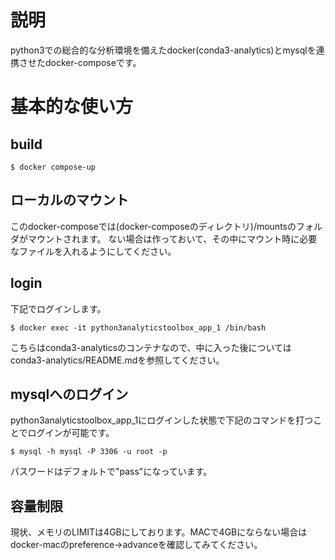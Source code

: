 # 説明

python3での総合的な分析環境を備えたdocker(conda3-analytics)とmysqlを連携させたdocker-composeです。

# 基本的な使い方

## build

```
$ docker compose-up
```

## ローカルのマウント

このdocker-composeでは(docker-composeのディレクトリ)/mountsのフォルダがマウントされます。
ない場合は作っておいて、その中にマウント時に必要なファイルを入れるようにしてください。

## login

下記でログインします。

```
$ docker exec -it python3analyticstoolbox_app_1 /bin/bash
```

こちらはconda3-analyticsのコンテナなので、中に入った後についてはconda3-analytics/README.mdを参照してください。


## mysqlへのログイン
python3analyticstoolbox_app_1にログインした状態で下記のコマンドを打つことでログインが可能です。

```
$ mysql -h mysql -P 3306 -u root -p
```
パスワードはデフォルトで"pass"になっています。

## 容量制限
現状、メモリのLIMITは4GBにしております。MACで4GBにならない場合はdocker-macのpreference->advanceを確認してみてください。

